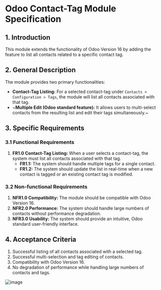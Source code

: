 # Odoo Contact-Tag Module Specification

## 1. Introduction

This module extends the functionality of Odoo Version 16 by adding the feature to list all contacts related to a specific contact tag.

## 2. General Description

The module provides two primary functionalities:

- **Contact-Tag Listing:** For a selected contact-tag under `Contacts > Configuration > Tags`, the module will list all contacts associated with that tag.
- ~**Multiple Edit (Odoo standard feature):** It allows users to multi-select contacts from the resulting list and edit their tags simultaneously.~

## 3. Specific Requirements

### 3.1 Functional Requirements

1. **FR1.0 Contact-Tag Listing:** When a user selects a contact-tag, the system must list all contacts associated with that tag.
    - **FR1.1:** The system should handle multiple tags for a single contact.
    - **FR1.2:** The system should update the list in real-time when a new contact is tagged or an existing contact tag is modified.

### 3.2 Non-functional Requirements

1. **NFR1.0 Compatibility:** The module should be compatible with Odoo Version 16.
2. **NFR2.0 Performance:** The system should handle large numbers of contacts without performance degradation.
3. **NFR3.0 Usability:** The system should provide an intuitive, Odoo standard user-friendly interface.

## 4. Acceptance Criteria

1. Successful listing of all contacts associated with a selected tag.
2. Successful multi-selection and tag editing of contacts.
3. Compatibility with Odoo Version 16.
4. No degradation of performance while handling large numbers of contacts and tags.

![image](https://github.com/euroblaze/contact_tags_manager/assets/7826363/ebaef461-1018-48ed-906b-54df91a5db82)

